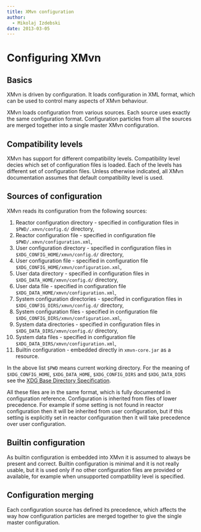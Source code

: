 ```yaml
---
title: XMvn configuration
author:
  - Mikolaj Izdebski
date: 2013-03-05
---
```



Configuring XMvn
================


Basics
------

XMvn is driven by configuration.  It loads configuration in XML
format, which can be used to control many aspects of XMvn behaviour.

XMvn loads configuration from various sources.  Each source uses
exactly the same configuration format.  Configuration particles from
all the sources are merged together into a single master XMvn
configuration.


Compatibility levels
--------------------

XMvn has support for different compatibility levels.  Compatibility
level decies which set of configuration files is loaded.  Each of the
levels has different set of configuration files.  Unless otherwise
indicated, all XMvn documentation assumes that default compatibility
level is used.


Sources of configuration
------------------------

XMvn reads its configuration from the following sources:

1. Reactor configuration directory - specified in configuration files
in `$PWD/.xmvn/config.d/` directory,
1. Reactor configuration file - specified in configuration file
`$PWD/.xmvn/configuration.xml`,
1. User configuration directory - specified in configuration files in
`$XDG_CONFIG_HOME/xmvn/config.d/` directory,
1. User configuration file - specified in configuration file
`$XDG_CONFIG_HOME/xmvn/configuration.xml`,
1. User data directory - specified in configuration files in
`$XDG_DATA_HOME/xmvn/config.d/` directory,
1. User data file - specified in configuration file
`$XDG_DATA_HOME/xmvn/configuration.xml`,
1. System configuration directories - specified in configuration files
in `$XDG_CONFIG_DIRS/xmvn/config.d/` directory,
1. System configuration files - specified in configuration file
`$XDG_CONFIG_DIRS/xmvn/configuration.xml`,
1. System data directories - specified in configuration files in
`$XDG_DATA_DIRS/xmvn/config.d/` directory,
1. System data files - specified in configuration file
`$XDG_DATA_DIRS/xmvn/configuration.xml`,
1. Builtin configuration - embedded directly in `xmvn-core.jar` as a
resource.

In the above list `$PWD` means current working directory.  For the
meaning of `$XDG_CONFIG_HOME`, `$XDG_DATA_HOME`, `$XDG_CONFIG_DIRS`
and `$XDG_DATA_DIRS` see the [XDG Base Directory
Specification](http://standards.freedesktop.org/basedir-spec/basedir-spec-0.8.html).

All these files are in the same format, which is fully documented in
configuration reference.  Configuration is inherited from files of
lower precedence.  For example if some setting is not found in reactor
configuration then it will be inherited from user configuration, but
if this setting is explicitly set in reactor configuration then it
will take precedence over user configuration.


Builtin configuration
---------------------

As builtin configuration is embedded into XMvn it is assumed to always
be present and correct.  Builtin configuration is minimal and it is
not really usable, but it is used only if no other configuration files
are provided or available, for example when unsupported compatbility
level is specified.

Configuration merging
---------------------

Each configuration source has defined its precedence, which affects
the way how configuration particles are merged together to give the
single master configuration.

